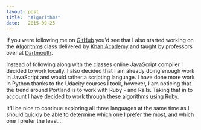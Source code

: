 ```yaml
---
layout: post
title:  "Algorithms"
date:   2015-09-25
---
```


If you were following me on [GitHub][1] you'd see that I also started working on
the [Algorithms][2] class delivered by [Khan Academy][3] and taught by professors
over at [Dartmouth][4].

Instead of following along with the classes online JavaScript compiler I
decided to work locally. I also decided that I am already doing enough
work in JavaScript and would rather a scripting language. I have
done more work in Python thanks to the Udacity courses I took, however, I am
noticing that the trend around Portland is to work with Ruby - and Rails. Taking
that in to account I have decided to [work through these algorithms using Ruby][5].

It'll be nice to continue exploring all three languages at the same time as I
should quickly be able to determine which one I prefer the most, and which
one I prefer the least...

[1]: https://github.com/jasenc
[2]: https://www.khanacademy.org/computing/computer-science/algorithms
[3]: https://www.khanacademy.org/
[4]: http://dartmouth.edu/
[5]: https://github.com/jasenc/algorithms
